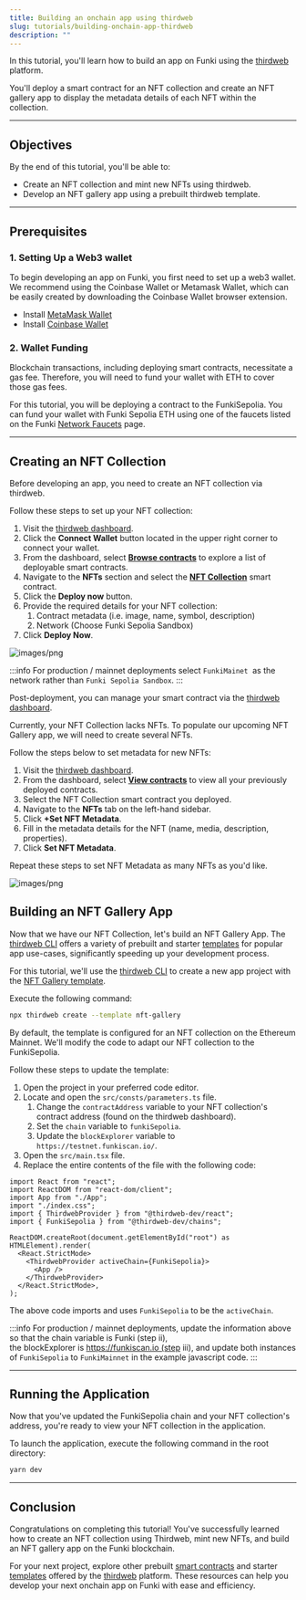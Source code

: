 ```yaml
---
title: Building an onchain app using thirdweb
slug: tutorials/building-onchain-app-thirdweb
description: ""
---
```


In this tutorial, you'll learn how to build an app on Funki using the [thirdweb](https://portal.thirdweb.com/) platform.

You'll deploy a smart contract for an NFT collection and create an NFT gallery app to display the metadata details of each NFT within the collection.

---

## Objectives

By the end of this tutorial, you'll be able to:

- Create an NFT collection and mint new NFTs using thirdweb.
- Develop an NFT gallery app using a prebuilt thirdweb template.

---

## Prerequisites[](#prerequisites)

### 1. Setting Up a Web3 wallet[](#1-setting-up-a-coinbase-wallet)

To begin developing an app on Funki, you first need to set up a web3 wallet. We recommend using the Coinbase Wallet or Metamask Wallet, which can be easily created by downloading the Coinbase Wallet browser extension.

- Install [MetaMask Wallet](https://chromewebstore.google.com/detail/metamask/nkbihfbeogaeaoehlefnkodbefgpgknn?utm_source=metamask.io&pli=1)
- Install [Coinbase Wallet](https://chrome.google.com/webstore/detail/coinbase-wallet-extension/hnfanknocfeofbddgcijnmhnfnkdnaad?hl=en)

### 2. Wallet Funding[](#2-wallet-funding)

Blockchain transactions, including deploying smart contracts, necessitate a gas fee. Therefore, you will need to fund your wallet with ETH to cover those gas fees.

For this tutorial, you will be deploying a contract to the FunkiSepolia. You can fund your wallet with Funki Sepolia ETH using one of the faucets listed on the Funki [Network Faucets](https://funkichain.com/portfolio/tokens?modal=claim-faucet) page.

---

## Creating an NFT Collection[](#creating-an-nft-collection)

Before developing an app, you need to create an NFT collection via thirdweb.

Follow these steps to set up your NFT collection:

1. Visit the [thirdweb dashboard](https://thirdweb.com/dashboard).
2. Click the **Connect Wallet** button located in the upper right corner to connect your wallet.
3. From the dashboard, select [**Browse contracts**](https://thirdweb.com/explore) to explore a list of deployable smart contracts.
4. Navigate to the **NFTs** section and select the [**NFT Collection**](https://thirdweb.com/thirdweb.eth/TokenERC721) smart contract.
5. Click the **Deploy now** button.
6. Provide the required details for your NFT collection:
    1. Contract metadata (i.e. image, name, symbol, description)
    2. Network (Choose Funki Sepolia Sandbox)
7. Click **Deploy Now**.

![images/png](/img/thridweb-success-contract.png)

:::info
For production / mainnet deployments select `FunkiMainet`  as the network rather than `Funki Sepolia Sandbox`.
:::

Post-deployment, you can manage your smart contract via the [thirdweb dashboard](https://thirdweb.com/dashboard/contracts).

Currently, your NFT Collection lacks NFTs. To populate our upcoming NFT Gallery app, we will need to create several NFTs.

Follow the steps below to set metadata for new NFTs:

1. Visit the [thirdweb dashboard](https://thirdweb.com/dashboard).
2. From the dashboard, select [**View contracts**](https://thirdweb.com/dashboard/contracts) to view all your previously deployed contracts.
3. Select the NFT Collection smart contract you deployed.
4. Navigate to the **NFTs** tab on the left-hand sidebar.
5. Click **+Set NFT Metadata**.
6. Fill in the metadata details for the NFT (name, media, description, properties).
7. Click **Set NFT Metadata**.

Repeat these steps to set NFT Metadata as many NFTs as you'd like.

![images/png](/img/thirdweb-mint.png)

## Building an NFT Gallery App[](#building-an-nft-gallery-app)

Now that we have our NFT Collection, let's build an NFT Gallery App. The [thirdweb CLI](https://portal.thirdweb.com/cli) offers a variety of prebuilt and starter [templates](https://portal.thirdweb.com/templates) for popular app use-cases, significantly speeding up your development process.

For this tutorial, we'll use the [thirdweb CLI](https://portal.thirdweb.com/cli) to create a new app project with the [NFT Gallery template](https://github.com/thirdweb-example/nft-gallery).

Execute the following command:

```bash
npx thirdweb create --template nft-gallery
```

By default, the template is configured for an NFT collection on the Ethereum Mainnet. We'll modify the code to adapt our NFT collection to the FunkiSepolia.

Follow these steps to update the template:

1. Open the project in your preferred code editor.
2. Locate and open the `src/consts/parameters.ts` file.
    1. Change the `contractAddress` variable to your NFT collection's contract address (found on the thirdweb dashboard).
    2. Set the `chain` variable to `funkiSepolia`.
    3. Update the `blockExplorer` variable to `https://testnet.funkiscan.io/`.
3. Open the `src/main.tsx` file.
4. Replace the entire contents of the file with the following code:

```solidity
import React from "react";
import ReactDOM from "react-dom/client";
import App from "./App";
import "./index.css";
import { ThirdwebProvider } from "@thirdweb-dev/react";
import { FunkiSepolia } from "@thirdweb-dev/chains";

ReactDOM.createRoot(document.getElementById("root") as HTMLElement).render(
  <React.StrictMode>
    <ThirdwebProvider activeChain={FunkiSepolia}>
      <App />
    </ThirdwebProvider>
  </React.StrictMode>,
);
```

The above code imports and uses `FunkiSepolia` to be the `activeChain`.

:::info
For production / mainnet deployments, update the information above so that the chain variable is Funki (step ii), the blockExplorer is https://funkiscan.io (step iii), and update both instances of `FunkiSepolia` to `FunkiMainnet` in the example javascript code.
:::

---

## Running the Application

Now that you've updated the FunkiSepolia chain and your NFT collection's address, you're ready to view your NFT collection in the application.

To launch the application, execute the following command in the root directory:

```bash
yarn dev
```

---

## Conclusion

Congratulations on completing this tutorial! You've successfully learned how to create an NFT collection using Thirdweb, mint new NFTs, and build an NFT gallery app on the Funki blockchain.

For your next project, explore other prebuilt [smart contracts](https://thirdweb.com/explore) and starter [templates](https://portal.thirdweb.com/templates) offered by the [thirdweb](https://portal.thirdweb.com/) platform. These resources can help you develop your next onchain app on Funki with ease and efficiency.